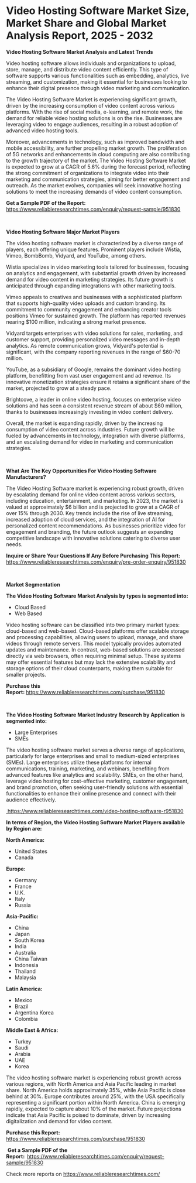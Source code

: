 <p><h1>Video Hosting Software Market Size, Market Share and Global Market Analysis Report, 2025 - 2032</h1></p><p><strong>Video Hosting Software Market Analysis and Latest Trends</strong></p>
<p><p>Video hosting software allows individuals and organizations to upload, store, manage, and distribute video content efficiently. This type of software supports various functionalities such as embedding, analytics, live streaming, and customization, making it essential for businesses looking to enhance their digital presence through video marketing and communication.</p><p>The Video Hosting Software Market is experiencing significant growth, driven by the increasing consumption of video content across various platforms. With the rise of social media, e-learning, and remote work, the demand for reliable video hosting solutions is on the rise. Businesses are leveraging video to engage audiences, resulting in a robust adoption of advanced video hosting tools.</p><p>Moreover, advancements in technology, such as improved bandwidth and mobile accessibility, are further propelling market growth. The proliferation of 5G networks and enhancements in cloud computing are also contributing to the growth trajectory of the market. The Video Hosting Software Market is expected to grow at a CAGR of 5.6% during the forecast period, reflecting the strong commitment of organizations to integrate video into their marketing and communication strategies, aiming for better engagement and outreach. As the market evolves, companies will seek innovative hosting solutions to meet the increasing demands of video content consumption.</p></p>
<p><strong>Get a Sample PDF of the Report:&nbsp;</strong> <a href="https://www.reliableresearchtimes.com/enquiry/request-sample/951830?utm_campaign=2179&utm_medium=2&utm_source=Github&utm_content=ia&utm_term=06032025&utm_id=video-hosting-software">https://www.reliableresearchtimes.com/enquiry/request-sample/951830</a></p>
<p>&nbsp;</p>
<p><strong>Video Hosting Software Major Market Players</strong></p>
<p><p>The video hosting software market is characterized by a diverse range of players, each offering unique features. Prominent players include Wistia, Vimeo, BombBomb, Vidyard, and YouTube, among others. </p><p>Wistia specializes in video marketing tools tailored for businesses, focusing on analytics and engagement, with substantial growth driven by increased demand for video content in marketing strategies. Its future growth is anticipated through expanding integrations with other marketing tools.</p><p>Vimeo appeals to creatives and businesses with a sophisticated platform that supports high-quality video uploads and custom branding. Its commitment to community engagement and enhancing creator tools positions Vimeo for sustained growth. The platform has reported revenues nearing $100 million, indicating a strong market presence.</p><p>Vidyard targets enterprises with video solutions for sales, marketing, and customer support, providing personalized video messages and in-depth analytics. As remote communication grows, Vidyard's potential is significant, with the company reporting revenues in the range of $60-70 million.</p><p>YouTube, as a subsidiary of Google, remains the dominant video hosting platform, benefitting from vast user engagement and ad revenue. Its innovative monetization strategies ensure it retains a significant share of the market, projected to grow at a steady pace.</p><p>Brightcove, a leader in online video hosting, focuses on enterprise video solutions and has seen a consistent revenue stream of about $60 million, thanks to businesses increasingly investing in video content delivery.</p><p>Overall, the market is expanding rapidly, driven by the increasing consumption of video content across industries. Future growth will be fueled by advancements in technology, integration with diverse platforms, and an escalating demand for video in marketing and communication strategies.</p></p>
<p>&nbsp;</p>
<p><strong>What Are The Key Opportunities For Video Hosting Software Manufacturers?</strong></p>
<p><p>The Video Hosting Software market is experiencing robust growth, driven by escalating demand for online video content across various sectors, including education, entertainment, and marketing. In 2023, the market is valued at approximately $6 billion and is projected to grow at a CAGR of over 15% through 2030. Key trends include the rise of live streaming, increased adoption of cloud services, and the integration of AI for personalized content recommendations. As businesses prioritize video for engagement and branding, the future outlook suggests an expanding competitive landscape with innovative solutions catering to diverse user needs.</p></p>
<p><strong>Inquire or Share Your Questions If Any Before Purchasing This Report:</strong> <a href="https://www.reliableresearchtimes.com/enquiry/pre-order-enquiry/951830?utm_campaign=2179&utm_medium=2&utm_source=Github&utm_content=ia&utm_term=06032025&utm_id=video-hosting-software">https://www.reliableresearchtimes.com/enquiry/pre-order-enquiry/951830</a></p>
<p>&nbsp;</p>
<p><strong>Market Segmentation</strong></p>
<p><strong>The Video Hosting Software Market Analysis by types is segmented into:</strong></p>
<p><ul><li>Cloud Based</li><li>Web Based</li></ul></p>
<p><p>Video hosting software can be classified into two primary market types: cloud-based and web-based. Cloud-based platforms offer scalable storage and processing capabilities, allowing users to upload, manage, and share videos through remote servers. This model typically provides automated updates and maintenance. In contrast, web-based solutions are accessed directly via web browsers, often requiring minimal setup. These systems may offer essential features but may lack the extensive scalability and storage options of their cloud counterparts, making them suitable for smaller projects.</p></p>
<p><strong>Purchase this Report:&nbsp;</strong><a href="https://www.reliableresearchtimes.com/purchase/951830?utm_campaign=2179&utm_medium=2&utm_source=Github&utm_content=ia&utm_term=06032025&utm_id=video-hosting-software">https://www.reliableresearchtimes.com/purchase/951830</a></p>
<p>&nbsp;</p>
<p><strong>The Video Hosting Software Market Industry Research by Application is segmented into:</strong></p>
<p><ul><li>Large Enterprises</li><li>SMEs</li></ul></p>
<p><p>The video hosting software market serves a diverse range of applications, particularly for large enterprises and small to medium-sized enterprises (SMEs). Large enterprises utilize these platforms for internal communications, training, marketing, and webinars, benefiting from advanced features like analytics and scalability. SMEs, on the other hand, leverage video hosting for cost-effective marketing, customer engagement, and brand promotion, often seeking user-friendly solutions with essential functionalities to enhance their online presence and connect with their audience effectively.</p></p>
<p><a href="https://www.reliableresearchtimes.com/video-hosting-software-r951830?utm_campaign=2179&utm_medium=2&utm_source=Github&utm_content=ia&utm_term=06032025&utm_id=video-hosting-software">&nbsp;https://www.reliableresearchtimes.com/video-hosting-software-r951830</a></p>
<p><strong>In terms of Region, the Video Hosting Software Market Players available by Region are:</strong></p>
<p>
    <p> <strong> North America: </strong>
        <ul>
            <li>United States</li>
            <li>Canada</li>
        </ul>
        </p> 
    <p> <strong> Europe: </strong>
        <ul>
            <li>Germany</li>
            <li>France</li>
            <li>U.K.</li>
            <li>Italy</li>
            <li>Russia</li>
        </ul>
        </p> 
    <p> <strong> Asia-Pacific: </strong>
        <ul>
            <li>China</li>
            <li>Japan</li>
            <li>South Korea</li>
            <li>India</li>
            <li>Australia</li>
            <li>China Taiwan</li>
            <li>Indonesia</li>
            <li>Thailand</li>
            <li>Malaysia</li>
        </ul>
        </p> 
    <p> <strong> Latin America: </strong>
        <ul>
            <li>Mexico</li>
            <li>Brazil</li>
            <li>Argentina Korea</li>
            <li>Colombia</li>
        </ul>
        </p> 
    <p> <strong> Middle East & Africa: </strong>
        <ul>
            <li>Turkey</li>
            <li>Saudi</li>
            <li>Arabia</li>
            <li>UAE</li>
            <li>Korea</li>
        </ul>
    </p>
    </p>
<p><p>The video hosting software market is experiencing robust growth across various regions, with North America and Asia Pacific leading in market share. North America holds approximately 35%, while Asia Pacific is close behind at 30%. Europe contributes around 25%, with the USA specifically representing a significant portion within North America. China is emerging rapidly, expected to capture about 10% of the market. Future projections indicate that Asia Pacific is poised to dominate, driven by increasing digitalization and demand for video content.</p></p>
<p><strong>Purchase this Report: </strong><a href="https://www.reliableresearchtimes.com/purchase/951830?utm_campaign=2179&utm_medium=2&utm_source=Github&utm_content=ia&utm_term=06032025&utm_id=video-hosting-software">https://www.reliableresearchtimes.com/purchase/951830</a></p>
<p>&nbsp;<strong>Get a Sample PDF of the Report:&nbsp;&nbsp;</strong><a href="https://www.reliableresearchtimes.com/enquiry/request-sample/951830?utm_campaign=2179&utm_medium=2&utm_source=Github&utm_content=ia&utm_term=06032025&utm_id=video-hosting-software">https://www.reliableresearchtimes.com/enquiry/request-sample/951830</a></p>
<p><strong></strong></p>
<p>Check more reports on <a href="https://www.reliableresearchtimes.com/?utm_campaign=2179&utm_medium=2&utm_source=Github&utm_content=ia&utm_term=06032025&utm_id=video-hosting-software">https://www.reliableresearchtimes.com/</a></p>